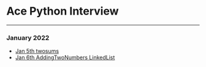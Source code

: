 # Ace Python Interview
********************************************************************************************************************************************************************
### January 2022
- [Jan 5th twosums](https://github.com/XuyingSwift/AcePythonInterview/blob/master/Jan/main.py)
- [Jan 6th AddingTwoNumbers LinkedList](https://github.com/XuyingSwift/AcePythonInterview/blob/master/Jan/Jan6th.py)
    
